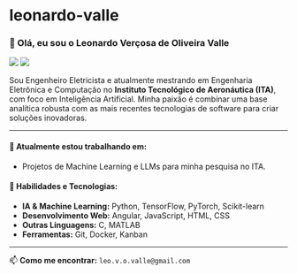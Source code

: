 # leonardo-valle

### 👋 Olá, eu sou o Leonardo Verçosa de Oliveira Valle

<p align="left"> 
  <a href="https://www.linkedin.com/in/leonardo-vercosa-351821147/" target="_blank"><img src="https://img.shields.io/badge/-LinkedIn-%230077B5?style=for-the-badge&logo=linkedin&logoColor=white" target="_blank"></a> 
  <a href="https://lattes.cnpq.br/3073595032508961" target="_blank"><img src="https://img.shields.io/badge/Lattes-CV-brightgreen.svg?style=for-the-badge&logo=data:image/svg+xml;base64,...(logo%20do%20Lattes%20SVG)"></a>
</p>

Sou Engenheiro Eletricista e atualmente mestrando em Engenharia Eletrônica e Computação no **Instituto Tecnológico de Aeronáutica (ITA)**, com foco em Inteligência Artificial. Minha paixão é combinar uma base analítica robusta com as mais recentes tecnologias de software para criar soluções inovadoras.

---

#### 🔭 Atualmente estou trabalhando em:
- Projetos de Machine Learning e LLMs para minha pesquisa no ITA.

#### 🌱 Habilidades e Tecnologias:
- **IA & Machine Learning:** Python, TensorFlow, PyTorch, Scikit-learn
- **Desenvolvimento Web:** Angular, JavaScript, HTML, CSS
- **Outras Linguagens:** C, MATLAB
- **Ferramentas:** Git, Docker, Kanban

---

📫 **Como me encontrar:** `leo.v.o.valle@gmail.com`
